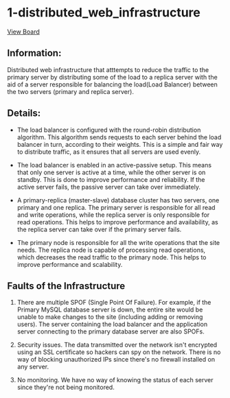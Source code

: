 # 1-distributed_web_infrastructure



[View Board](https://docs.google.com/drawings/d/1wYd5Zj9Fs2wNkXtJ33IlXEsEdYCa4jAQAVplF-xdhgk/edit)

## Information: 

Distributed web infrastructure that atttempts to reduce the traffic to the primary server by distributing some of the load to a replica server with the aid of a server responsible for balancing the load(Load Balancer) between the two servers (primary and replica server).


## Details:

- The load balancer is configured with the round-robin distribution algorithm. This algorithm sends requests to each server behind the load balancer in turn, according to their weights. This is a simple and fair way to distribute traffic, as it ensures that all servers are used evenly.

- The load balancer is enabled in an active-passive setup. This means that only one server is active at a time, while the other server is on standby. This is done to improve performance and reliability. If the active server fails, the passive server can take over immediately.

- A primary-replica (master-slave) database cluster has two servers, one primary and one replica. The primary server is responsible for all read and write operations, while the replica server is only responsible for read operations. This helps to improve performance and availability, as the replica server can take over if the primary server fails.

- The primary node is responsible for all the write operations that the site needs. The replica node is capable of processing read operations, which decreases the read traffic to the primary node. This helps to improve performance and scalability.

## Faults of the Infrastructure

1. There are multiple SPOF (Single Point Of Failure).
   For example, if the Primary MySQL database server is down, the entire site would be unable to make changes to the site (including adding or removing users). The server containing the load balancer and the application server connecting to the primary database server are also SPOFs.
   
2. Security issues.
The data transmitted over the network isn't encrypted using an SSL certificate so hackers can spy on the network. There is no way of blocking unauthorized IPs since there's no firewall installed on any server.

3. No monitoring.
   We have no way of knowing the status of each server since they're not being monitored.
